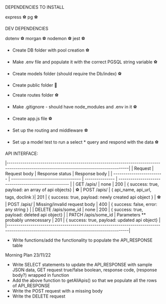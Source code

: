 DEPENDENCIES TO INSTALL

express ⚽️
pg ⚽️

DEV DEPENDENCIES

dotenv ⚽️
morgan ⚽️
nodemon ⚽️
jest ⚽️

- Create DB folder with pool creation ⚽️
- Make .env file and populate it with the correct PGSQL string variable ⚽️
- Create models folder (should require the Db/index) ⚽️
- Create public folder 🧨
- Create routes folder ⚽️
- Make .gitignore - should have node_modules and .env in it ⚽️
- Create app.js file ⚽️

- Set up the routing and middleware ⚽️
- Set up a model test to run a select * query and respond with the data ⚽️

API INTERFACE:

|-------------------------------------------------------------------------------------------------------------------------------------------|
| Request                   | Request body                        | Response status | Response body                                         |
| ------------------------- | ----------------------------------- | --------------- | ----------------------------------------------------- |
| GET /apis/                | none                                | 200             | { success: true, payload: an array of api objects}    | ⚽️
| POST /apis/               | { api_name, api_url, tags, doclink }| 201             | { success: true, payload: newly created api object }  | ⚽️
| POST /apis/               | Missing/invalid request body        | 400             | { success: false, error: any string }                 |
| DELETE /apis/some_id      | none                                | 200             | { success: true, payload: deleted api object}         |
| PATCH /apis/some_id       | Parameters ** probably unnecessary  | 201             | { success: true, payload: updated api object}         |
|-------------------------------------------------------------------------------------------------------------------------------------------|

- Write functions/add the functionality to populate the API_RESPONSE table

Morning Plan 23/11/22

- Write SELECT statements to update the API_RESPONSE with sample JSON data, GET request true/false boolean, response code, (response body?) wrapped in function
- Add the above function to getAllApis() so that we populate all the rows of API_RESPONSE
- Write the POST request with a missing body
- Write the DELETE request